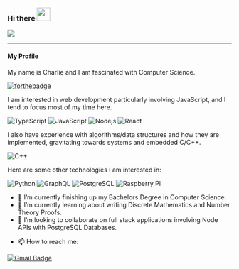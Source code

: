 ### Hi there <img src="https://raw.githubusercontent.com/aemmadi/aemmadi/master/wave.gif" width="30px">

![](https://komarev.com/ghpvc/?username=CM-IV&color=red)

----

#### My Profile

My name is Charlie and I am fascinated with Computer Science.

[![forthebadge](https://forthebadge.com/images/badges/powered-by-coffee.svg)](https://forthebadge.com)

I am interested in web development particularly involving JavaScript, and I tend to focus most of my time here.

![TypeScript](https://img.shields.io/badge/-TypeScript-black?style=flat-square&logo=typescript)
![JavaScript](https://img.shields.io/badge/-JavaScript-black?style=flat-square&logo=javascript)
![Nodejs](https://img.shields.io/badge/-Nodejs-black?style=flat-square&logo=Node.js)
![React](https://img.shields.io/badge/-React-black?style=flat-square&logo=react)


I also have experience with algorithms/data structures and how they are implemented, gravitating towards systems and embedded C/C++.

![C++](https://img.shields.io/badge/-C++-00599C?style=flat-square&logo=c)


Here are some other technologies I am interested in:

![Python](https://img.shields.io/badge/-Python-black?style=flat-square&logo=Python)
![GraphQL](https://img.shields.io/badge/-GraphQL-E10098?style=flat-square&logo=graphql)
![PostgreSQL](https://img.shields.io/badge/-PostgreSQL-336791?style=flat-square&logo=postgresql)
![Raspberry Pi](https://img.shields.io/badge/-Raspberry%20Pi-C51A4A?style=flat-square&logo=Raspberry-Pi)

- 🔭 I’m currently finishing up my Bachelors Degree in Computer Science.
- 🌱 I’m currently learning about writing Discrete Mathematics and Number Theory Proofs.
- 👯 I’m looking to collaborate on full stack applications involving Node APIs with PostgreSQL Databases.

<!--- 🤔 I’m looking for help with ...-->
<!--- 💬 Ask me about ...-->
- 📫 How to reach me:

[![Gmail Badge](https://img.shields.io/badge/-cmathIV@protonmail.com-c14438?style=flat-square&logo=Gmail&logoColor=white&link=mailto:cmathIV@protonmail.com)](mailto:cmathIV@protonmail.com)
